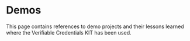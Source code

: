 # Demos

This page contains references to demo projects and their lessons learned where the Verifiable Credentials KIT has been used.
